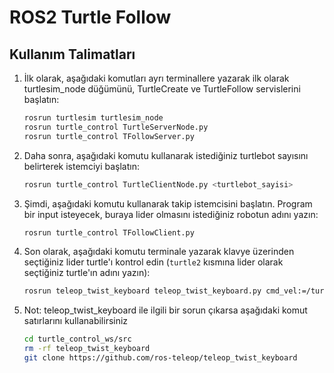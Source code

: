 # ROS2 Turtle Follow

## Kullanım Talimatları

1. İlk olarak, aşağıdaki komutları ayrı terminallere yazarak ilk olarak turtlesim_node düğümünü, TurtleCreate ve TurtleFollow servislerini başlatın:
    ```sh
    rosrun turtlesim turtlesim_node
    rosrun turtle_control TurtleServerNode.py
    rosrun turtle_control TFollowServer.py
    ```

2. Daha sonra, aşağıdaki komutu kullanarak istediğiniz turtlebot sayısını belirterek istemciyi başlatın:
    ```sh
    rosrun turtle_control TurtleClientNode.py <turtlebot_sayisi>
    ```

3. Şimdi, aşağıdaki komutu kullanarak takip istemcisini başlatın. Program bir input isteyecek, buraya lider olmasını istediğiniz robotun adını yazın:
    ```sh
    rosrun turtle_control TFollowClient.py
    ```

4. Son olarak, aşağıdaki komutu terminale yazarak klavye üzerinden seçtiğiniz lider turtle'ı kontrol edin (`turtle2` kısmına lider olarak seçtiğiniz turtle'ın adını yazın):
    ```sh
    rosrun teleop_twist_keyboard teleop_twist_keyboard.py cmd_vel:=/turtle2/cmd_vel
    ```

5. Not: teleop_twist_keyboard ile ilgili bir sorun çıkarsa aşağıdaki komut satırlarını kullanabilirsiniz
    ```sh
    cd turtle_control_ws/src
    rm -rf teleop_twist_keyboard
    git clone https://github.com/ros-teleop/teleop_twist_keyboard

    ```
    
